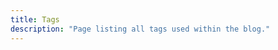 ```yaml
---
title: Tags
description: "Page listing all tags used within the blog."
---
```


<!-- material/tags -->
